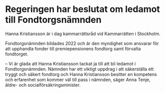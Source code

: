 # Regeringen har beslutat om ledamot till Fondtorgsnämnden

Hanna Kristiansson är i dag kammarrättsråd vid Kammarrätten i Stockholm.

Fondtorgsnämnden bildades 2022 och är den myndighet som ansvarar för att upphandla fonder till premiepensionens fondtorg samt förvalta fondtorget.

– Vi är glada att Hanna Kristiansson tackat ja till att bli ledamot i Fondtorgsnämnden. Nämnden har ett viktigt uppdrag i att säkerställa ett tryggt och säkert fondtorg och Hanna Kristiansson besitter en kompetens och erfarenhet som kommer väl till pass i nämnden, säger Anna Tenje, äldre\- och socialförsäkringsminister.
